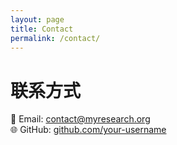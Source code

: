 ```yaml
---
layout: page
title: Contact
permalink: /contact/
---
```


# 联系方式

📧 Email: contact@myresearch.org  
🌐 GitHub: [github.com/your-username](https://github.com/your-username)  
